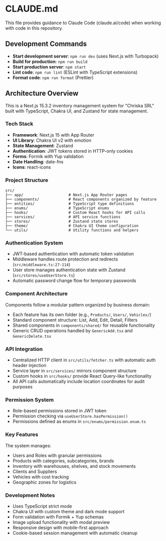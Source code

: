 # CLAUDE.md

This file provides guidance to Claude Code (claude.ai/code) when working with code in this repository.

## Development Commands

- **Start development server**: `npm run dev` (uses Next.js with Turbopack)
- **Build for production**: `npm run build`
- **Start production server**: `npm start`
- **Lint code**: `npm run lint` (ESLint with TypeScript extensions)
- **Format code**: `npm run format` (Prettier)

## Architecture Overview

This is a Next.js 15.3.2 inventory management system for "Chriska SRL" built with TypeScript, Chakra UI, and Zustand for state management.

### Tech Stack

- **Framework**: Next.js 15 with App Router
- **UI Library**: Chakra UI v2 with emotion
- **State Management**: Zustand
- **Authentication**: JWT tokens stored in HTTP-only cookies
- **Forms**: Formik with Yup validation
- **Date Handling**: date-fns
- **Icons**: react-icons

### Project Structure

```
src/
├── app/                    # Next.js App Router pages
├── components/             # React components organized by feature
├── entities/               # TypeScript type definitions
├── enums/                  # TypeScript enums
├── hooks/                  # Custom React hooks for API calls
├── services/               # API service functions
├── stores/                 # Zustand state stores
├── theme/                  # Chakra UI theme configuration
└── utils/                  # Utility functions and helpers
```

### Authentication System

- JWT-based authentication with automatic token validation
- Middleware handles route protection and redirects (`src/middleware.ts:27-114`)
- User store manages authentication state with Zustand (`src/stores/useUserStore.ts`)
- Automatic password change flow for temporary passwords

### Component Architecture

Components follow a modular pattern organized by business domain:

- Each feature has its own folder (e.g., `Products/`, `Users/`, `Vehicles/`)
- Standard component structure: List, Add, Edit, Detail, Filters
- Shared components in `components/shared/` for reusable functionality
- Generic CRUD operations handled by `GenericAdd.tsx` and `GenericDelete.tsx`

### API Integration

- Centralized HTTP client in `src/utils/fetcher.ts` with automatic auth header injection
- Service layer in `src/services/` mirrors component structure
- Custom hooks in `src/hooks/` provide React Query-like functionality
- All API calls automatically include location coordinates for audit purposes

### Permission System

- Role-based permissions stored in JWT token
- Permission checking via `useUserStore.hasPermission()`
- Permissions defined as enums in `src/enums/permission.enum.ts`

### Key Features

The system manages:

- Users and Roles with granular permissions
- Products with categories, subcategories, brands
- Inventory with warehouses, shelves, and stock movements
- Clients and Suppliers
- Vehicles with cost tracking
- Geographic zones for logistics

### Development Notes

- Uses TypeScript strict mode
- Chakra UI with custom theme and dark mode support
- Form validation with Formik + Yup schemas
- Image upload functionality with modal preview
- Responsive design with mobile-first approach
- Cookie-based session management with automatic cleanup
